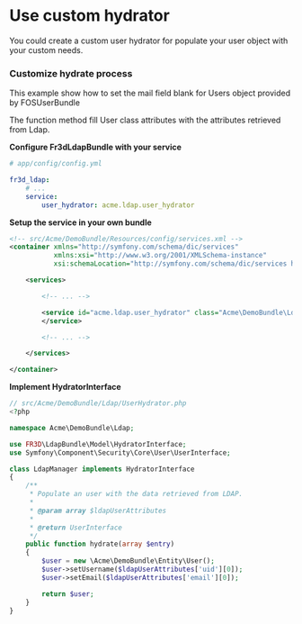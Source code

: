 Use custom hydrator
===================

You could create a custom user hydrator for populate your user object with your custom needs.

### Customize hydrate process

This example show how to set the mail field blank for Users object provided by FOSUserBundle

The function method fill User class attributes with the attributes retrieved from Ldap.

**Configure Fr3dLdapBundle with your service**

```yaml
# app/config/config.yml

fr3d_ldap:
    # ...
    service:
        user_hydrator: acme.ldap.user_hydrator
```

**Setup the service in your own bundle**

```xml
<!-- src/Acme/DemoBundle/Resources/config/services.xml -->
<container xmlns="http://symfony.com/schema/dic/services"
           xmlns:xsi="http://www.w3.org/2001/XMLSchema-instance"
           xsi:schemaLocation="http://symfony.com/schema/dic/services http://symfony.com/schema/dic/services/services-1.0.xsd">

    <services>

        <!-- ... -->

        <service id="acme.ldap.user_hydrator" class="Acme\DemoBundle\Ldap\UserHydrator">
        </service>

        <!-- ... -->

    </services>

</container>
```

**Implement HydratorInterface**

```php
// src/Acme/DemoBundle/Ldap/UserHydrator.php
<?php

namespace Acme\DemoBundle\Ldap;

use FR3D\LdapBundle\Model\HydratorInterface;
use Symfony\Component\Security\Core\User\UserInterface;

class LdapManager implements HydratorInterface
{
    /**
     * Populate an user with the data retrieved from LDAP.
     *
     * @param array $ldapUserAttributes
     *
     * @return UserInterface
     */
    public function hydrate(array $entry)
    {
        $user = new \Acme\DemoBundle\Entity\User();
        $user->setUsername($ldapUserAttributes['uid'][0]);
        $user->setEmail($ldapUserAttributes['email'][0]);

        return $user;
    }
}
```

